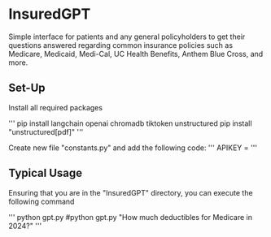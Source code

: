 # InsuredGPT
Simple interface for patients and any general policyholders to get their questions answered regarding common insurance policies such as Medicare, Medicaid, Medi-Cal, UC Health Benefits, Anthem Blue Cross, and more. 

## Set-Up

Install all required packages 

'''
pip install langchain openai chromadb tiktoken unstructured
pip install "unstructured[pdf]"
'''

Create new file "constants.py" and add the following code:
'''
APIKEY = <your own OpenAI API key>
'''

## Typical Usage
Ensuring that you are in the "InsuredGPT" directory, you can execute the following command

'''
python gpt.py <your desired prompt>
#python gpt.py "How much deductibles for Medicare in 2024?"
'''